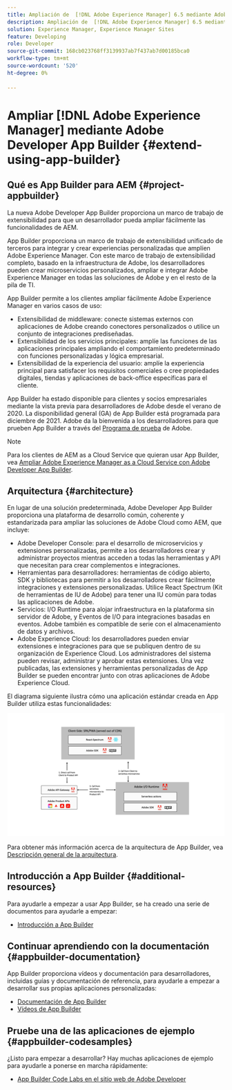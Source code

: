 ```yaml
---
title: Ampliación de  [!DNL Adobe Experience Manager] 6.5 mediante Adobe Developer App Builder.
description: Ampliación de  [!DNL Adobe Experience Manager] 6.5 mediante Adobe Developer App Builder.
solution: Experience Manager, Experience Manager Sites
feature: Developing
role: Developer
source-git-commit: 168cb023768ff3139937ab7f437ab7d00185bca0
workflow-type: tm+mt
source-wordcount: '520'
ht-degree: 0%

---
```


# Ampliar [!DNL Adobe Experience Manager] mediante Adobe Developer App Builder {#extend-using-app-builder}

## Qué es App Builder para AEM {#project-appbuilder}

La nueva Adobe Developer App Builder proporciona un marco de trabajo de extensibilidad para que un desarrollador pueda ampliar fácilmente las funcionalidades de AEM.

App Builder proporciona un marco de trabajo de extensibilidad unificado de terceros para integrar y crear experiencias personalizadas que amplíen Adobe Experience Manager. Con este marco de trabajo de extensibilidad completo, basado en la infraestructura de Adobe, los desarrolladores pueden crear microservicios personalizados, ampliar e integrar Adobe Experience Manager en todas las soluciones de Adobe y en el resto de la pila de TI.

App Builder permite a los clientes ampliar fácilmente Adobe Experience Manager en varios casos de uso:

* Extensibilidad de middleware: conecte sistemas externos con aplicaciones de Adobe creando conectores personalizados o utilice un conjunto de integraciones prediseñadas.
* Extensibilidad de los servicios principales: amplíe las funciones de las aplicaciones principales ampliando el comportamiento predeterminado con funciones personalizadas y lógica empresarial.
* Extensibilidad de la experiencia del usuario: amplíe la experiencia principal para satisfacer los requisitos comerciales o cree propiedades digitales, tiendas y aplicaciones de back-office específicas para el cliente.

App Builder ha estado disponible para clientes y socios empresariales mediante la vista previa para desarrolladores de Adobe desde el verano de 2020. La disponibilidad general (GA) de App Builder está programada para diciembre de 2021. Adobe da la bienvenida a los desarrolladores para que prueben App Builder a través del [Programa de prueba](https://developer.adobe.com/app-builder/trial/) de Adobe.

>[!NOTE]
>
>Para los clientes de AEM as a Cloud Service que quieran usar App Builder, vea [Ampliar Adobe Experience Manager as a Cloud Service con Adobe Developer App Builder](https://experienceleague.adobe.com/docs/experience-manager-65-lts/developing/extending-aem/app-builder.html).

## Arquitectura {#architecture}

En lugar de una solución predeterminada, Adobe Developer App Builder proporciona una plataforma de desarrollo común, coherente y estandarizada para ampliar las soluciones de Adobe Cloud como AEM, que incluye:

* Adobe Developer Console: para el desarrollo de microservicios y extensiones personalizadas, permite a los desarrolladores crear y administrar proyectos mientras acceden a todas las herramientas y API que necesitan para crear complementos e integraciones.
* Herramientas para desarrolladores: herramientas de código abierto, SDK y bibliotecas para permitir a los desarrolladores crear fácilmente integraciones y extensiones personalizadas. Utilice React Spectrum (Kit de herramientas de IU de Adobe) para tener una IU común para todas las aplicaciones de Adobe.
* Servicios: I/O Runtime para alojar infraestructura en la plataforma sin servidor de Adobe, y Eventos de I/O para integraciones basadas en eventos. Adobe también es compatible de serie con el almacenamiento de datos y archivos.
* Adobe Experience Cloud: los desarrolladores pueden enviar extensiones e integraciones para que se publiquen dentro de su organización de Experience Cloud. Los administradores del sistema pueden revisar, administrar y aprobar estas extensiones. Una vez publicadas, las extensiones y herramientas personalizadas de App Builder se pueden encontrar junto con otras aplicaciones de Adobe Experience Cloud.

El diagrama siguiente ilustra cómo una aplicación estándar creada en App Builder utiliza estas funcionalidades:

![Arquitectura](assets/appbuilder-architecture.jpg)

Para obtener más información acerca de la arquitectura de App Builder, vea [Descripción general de la arquitectura](https://developer.adobe.com/app-builder/docs/guides/).

## Introducción a App Builder {#additional-resources}

Para ayudarle a empezar a usar App Builder, se ha creado una serie de documentos para ayudarle a empezar:

* [Introducción a App Builder](https://developer.adobe.com/app-builder/docs/getting_started/)

## Continuar aprendiendo con la documentación {#appbuilder-documentation}

App Builder proporciona vídeos y documentación para desarrolladores, incluidas guías y documentación de referencia, para ayudarle a empezar a desarrollar sus propias aplicaciones personalizadas:

* [Documentación de App Builder](https://developer.adobe.com/app-builder/docs/overview/)
* [Vídeos de App Builder](https://www.youtube.com/playlist?list=PLcVEYUqU7VRfDij-Jbjyw8S8EzW073F_o)

## Pruebe una de las aplicaciones de ejemplo {#appbuilder-codesamples}

¿Listo para empezar a desarrollar? Hay muchas aplicaciones de ejemplo para ayudarle a ponerse en marcha rápidamente:

* [App Builder Code Labs en el sitio web de Adobe Developer](https://developer.adobe.com/app-builder/docs/resources/)


